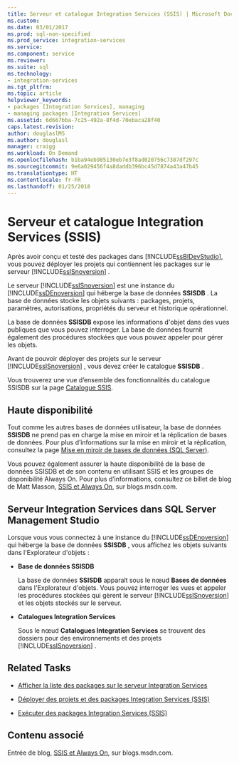 ```yaml
---
title: Serveur et catalogue Integration Services (SSIS) | Microsoft Docs
ms.custom: 
ms.date: 03/01/2017
ms.prod: sql-non-specified
ms.prod_service: integration-services
ms.service: 
ms.component: service
ms.reviewer: 
ms.suite: sql
ms.technology:
- integration-services
ms.tgt_pltfrm: 
ms.topic: article
helpviewer_keywords:
- packages [Integration Services], managing
- managing packages [Integration Services]
ms.assetid: 6d667bba-7c25-492a-8f4d-70ebaca28f40
caps.latest.revision: 
author: douglaslMS
ms.author: douglasl
manager: craigg
ms.workload: On Demand
ms.openlocfilehash: b1ba94eb985130eb7e3f8ad020756c7387df297c
ms.sourcegitcommit: 9e6a029456f4a8daddb396bc45d7874a43a47b45
ms.translationtype: HT
ms.contentlocale: fr-FR
ms.lasthandoff: 01/25/2018
---
```

# <a name="integration-services-ssis-server-and-catalog"></a>Serveur et catalogue Integration Services (SSIS)
  Après avoir conçu et testé des packages dans [!INCLUDE[ssBIDevStudio](../../includes/ssbidevstudio-md.md)], vous pouvez déployer les projets qui contiennent les packages sur le serveur [!INCLUDE[ssISnoversion](../../includes/ssisnoversion-md.md)] .  
  
 Le serveur [!INCLUDE[ssISnoversion](../../includes/ssisnoversion-md.md)] est une instance du [!INCLUDE[ssDEnoversion](../../includes/ssdenoversion-md.md)] qui héberge la base de données **SSISDB** . La base de données stocke les objets suivants : packages, projets, paramètres, autorisations, propriétés du serveur et historique opérationnel.  
  
 La base de données **SSISDB** expose les informations d'objet dans des vues publiques que vous pouvez interroger. La base de données fournit également des procédures stockées que vous pouvez appeler pour gérer les objets.  
  
 Avant de pouvoir déployer des projets sur le serveur [!INCLUDE[ssISnoversion](../../includes/ssisnoversion-md.md)] , vous devez créer le catalogue **SSISDB** .  
  
 Vous trouverez une vue d’ensemble des fonctionnalités du catalogue SSISDB sur la page [Catalogue SSIS](../../integration-services/catalog/ssis-catalog.md).  
  
## <a name="high-availability"></a>Haute disponibilité  
 Tout comme les autres bases de données utilisateur, la base de données **SSISDB** ne prend pas en charge la mise en miroir et la réplication de bases de données. Pour plus d’informations sur la mise en miroir et la réplication, consultez la page [Mise en miroir de bases de données &#40;SQL Server&#41;](../../database-engine/database-mirroring/database-mirroring-sql-server.md).  
  
 Vous pouvez également assurer la haute disponibilité de la base de données SSISDB et de son contenu en utilisant SSIS et les groupes de disponibilité Always On. Pour plus d’informations, consultez ce billet de blog de Matt Masson, [SSIS et Always On](http://go.microsoft.com/fwlink/?LinkId=255873), sur blogs.msdn.com.  
  
##  <a name="ssms"></a> Serveur Integration Services dans SQL Server Management Studio  
 Lorsque vous vous connectez à une instance du [!INCLUDE[ssDEnoversion](../../includes/ssdenoversion-md.md)] qui héberge la base de données **SSISDB** , vous affichez les objets suivants dans l'Explorateur d'objets :  
  
-   **Base de données SSISDB**  
  
     La base de données **SSISDB** apparaît sous le nœud **Bases de données** dans l'Explorateur d'objets. Vous pouvez interroger les vues et appeler les procédures stockées qui gèrent le serveur [!INCLUDE[ssISnoversion](../../includes/ssisnoversion-md.md)] et les objets stockés sur le serveur.  
  
-   **Catalogues Integration Services**  
  
     Sous le nœud **Catalogues Integration Services** se trouvent des dossiers pour des environnements et des projets [!INCLUDE[ssISnoversion](../../includes/ssisnoversion-md.md)] .  
  
## <a name="related-tasks"></a>Related Tasks  
  
-   [Afficher la liste des packages sur le serveur Integration Services](../../integration-services/catalog/view-the-list-of-packages-on-the-integration-services-server.md)  
  
-   [Déployer des projets et des packages Integration Services (SSIS)](../../integration-services/packages/deploy-integration-services-ssis-projects-and-packages.md)  
  
-   [Exécuter des packages Integration Services (SSIS)](../../integration-services/packages/run-integration-services-ssis-packages.md)  
  
## <a name="related-content"></a>Contenu associé  
 Entrée de blog, [SSIS et Always On](http://go.microsoft.com/fwlink/?LinkId=255873), sur blogs.msdn.com.  
  
  
